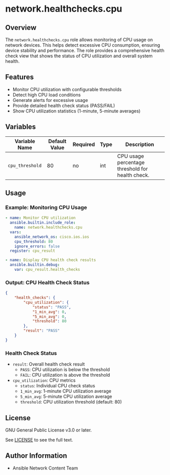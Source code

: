 # network.healthchecks.cpu

## Overview
The `network.healthchecks.cpu` role allows monitoring of CPU usage on network devices. This helps detect excessive CPU consumption, ensuring device stability and performance. The role provides a comprehensive health check view that shows the status of CPU utilization and overall system health.

## Features
- Monitor CPU utilization with configurable thresholds
- Detect high CPU load conditions
- Generate alerts for excessive usage
- Provide detailed health check status (PASS/FAIL)
- Show CPU utilization statistics (1-minute, 5-minute averages)

## Variables
| Variable Name   | Default Value | Required | Type  | Description                                      |
|----------------|--------------|----------|-------|--------------------------------------------------|
| `cpu_threshold` | 80     | no       | int   | CPU usage percentage threshold for health check. |

## Usage

### Example: Monitoring CPU Usage
```yaml
- name: Monitor CPU utilization
  ansible.builtin.include_role:
    name: network.healthchecks.cpu
  vars:
    ansible_network_os: cisco.ios.ios
    cpu_threshold: 80
    ignore_errors: false
  register: cpu_result

- name: Display CPU health check results
  ansible.builtin.debug:
    var: cpu_result.health_checks
```

### Output: CPU Health Check Status
```json
{
    "health_checks": {
        "cpu_utilization": {
            "status": "PASS",
            "1_min_avg": 0,
            "5_min_avg": 0,
            "threshold": 80
        },
        "result": "PASS"
    }
}
```

### Health Check Status
- `result`: Overall health check result
  - `PASS`: CPU utilization is below the threshold
  - `FAIL`: CPU utilization is above the threshold
- `cpu_utilization`: CPU metrics
  - `status`: Individual CPU check status
  - `1_min_avg`: 1-minute CPU utilization average
  - `5_min_avg`: 5-minute CPU utilization average
  - `threshold`: CPU utilization threshold (default: 80)

## License

GNU General Public License v3.0 or later.

See [LICENSE](https://www.gnu.org/licenses/gpl-3.0.txt) to see the full text.

## Author Information

- Ansible Network Content Team
